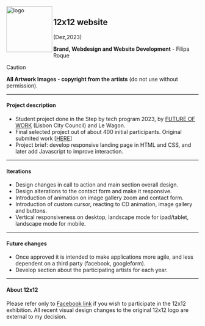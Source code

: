 <img align="left" alt="logo" width="120" src="https://filiparoque.github.io/12x12/imagens/1212gradientpink32.svg">

<h2>12x12 website</h2>
(Dez,2023)
  
**Brand, Webdesign and Website Development** - Filipa Roque

> [!Caution]
> **All Artwork Images - copyright from the artists** (do not use without permission).

---

#### Project description
- Student project done in the Step by tech program 2023, by [FUTURE OF WORK](https://www.linkedin.com/showcase/futureofworklisboa/) (Lisbon City Council) and Le Wagon. 
- Final selected project out of about 400 initial participants. Original submited work [[HERE](https://filiparoque.github.io/stepbytech12x12/)]
- Project brief: develop responsive landing page in HTML and CSS, and later add Javascript to improve interaction. 

---

#### Iterations 
- Design changes in call to action and main section overall design. 
- Design alterations to the contact form and make it responsive. 
- Introduction of animation on image gallery zoom and contact form.
- Introduction of custom cursor, reacting to CD animation, image gallery and buttons.
- Vertical responsiveness on desktop, landscape mode for ipad/tablet, landscape mode for mobile.

---

#### Future changes 
- Once approved it is intended to make applications more agile, and less dependent on a third party (facebook, googleform).
- Develop section about the participating artists for each year. 

---

#### About 12x12
Please refer only to [Facebook link](https://www.facebook.com/dozepordoze) if you wish to participate in the 12x12 exhibition.
All recent visual design changes to the original 12x12 logo are external to my decision. 
